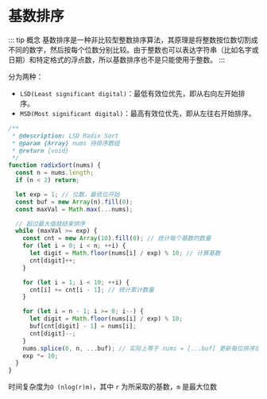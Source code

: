 # 基数排序

::: tip 概念
基数排序是一种非比较型整数排序算法，其原理是将整数按位数切割成不同的数字，然后按每个位数分别比较。由于整数也可以表达字符串（比如名字或日期）和特定格式的浮点数，所以基数排序也不是只能使用于整数。
:::

分为两种：

- `LSD(Least significant digital)`：最低有效位优先，即从右向左开始排序。
- `MSD(Most significant digital)`：最高有效位优先，即从左往右开始排序。

```js
/**
 * @description: LSD Radix Sort
 * @param {Array} nums 待排序数组
 * @return {void}
 */
function radixSort(nums) {
  const n = nums.length;
  if (n < 2) return;

  let exp = 1; // 位数，最低位开始
  const buf = new Array(n).fill(0);
  const maxVal = Math.max(...nums);

  // 超过最大值就结束排序
  while (maxVal >= exp) {
    const cnt = new Array(10).fill(0); // 统计每个基数的数量
    for (let i = 0; i < n; ++i) {
      let digit = Math.floor(nums[i] / exp) % 10; // 计算基数
      cnt[digit]++;
    }

    for (let i = 1; i < 10; ++i) {
      cnt[i] += cnt[i - 1]; // 统计累计数量
    }

    for (let i = n - 1; i >= 0; i--) {
      let digit = Math.floor(nums[i] / exp) % 10;
      buf[cnt[digit] - 1] = nums[i];
      cnt[digit]--;
    }
    nums.splice(0, n, ...buf); // 实际上等于 nums = [...buf] 更新每位排序后的结果
    exp *= 10;
  }
}
```

时间复杂度为`O (nlog(r)m)`，其中 `r` 为所采取的基数，`m` 是最大位数
